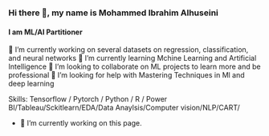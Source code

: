 ### Hi there 👋, my name is Mohammed Ibrahim Alhuseini
#### I am ML/AI Partitioner
🔭 I’m currently working on several datasets on regression, classification, and neural networks 🌱 I’m currently learning Mchine Learning and Artificial Intelligence 👯 I’m looking to collaborate on ML projects to learn more and be professional 🤔 I’m looking for help with Mastering Techniques in Ml and deep learning

Skills: Tensorflow / Pytorch / Python / R / Power BI/Tableau/Sckitlearn/EDA/Data Anaylsis/Computer vision/NLP/CART/

- 🔭 I’m currently working on this page. 




